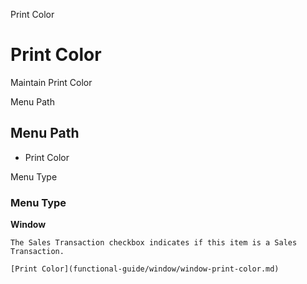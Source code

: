 
Print Color
# Print Color


Maintain Print Color

Menu Path
## Menu Path



- Print Color

Menu Type
### Menu Type

**Window**

```
The Sales Transaction checkbox indicates if this item is a Sales Transaction.
```

```
[Print Color](functional-guide/window/window-print-color.md)
```